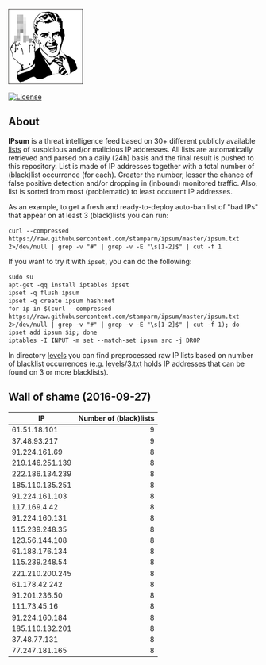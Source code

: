 ![Logo](logo.png)

[![License](https://img.shields.io/badge/license-Public_domain-red.svg)](https://wiki.creativecommons.org/wiki/Public_domain)

About
----

**IPsum** is a threat intelligence feed based on 30+ different publicly available [lists](https://github.com/stamparm/maltrail) of suspicious and/or malicious IP addresses. All lists are automatically retrieved and parsed on a daily (24h) basis and the final result is pushed to this repository. List is made of IP addresses together with a total number of (black)list occurrence (for each). Greater the number, lesser the chance of false positive detection and/or dropping in (inbound) monitored traffic. Also, list is sorted from most (problematic) to least occurent IP addresses.

As an example, to get a fresh and ready-to-deploy auto-ban list of "bad IPs" that appear on at least 3 (black)lists you can run:

```
curl --compressed https://raw.githubusercontent.com/stamparm/ipsum/master/ipsum.txt 2>/dev/null | grep -v "#" | grep -v -E "\s[1-2]$" | cut -f 1
```

If you want to try it with `ipset`, you can do the following:

```
sudo su
apt-get -qq install iptables ipset
ipset -q flush ipsum
ipset -q create ipsum hash:net
for ip in $(curl --compressed https://raw.githubusercontent.com/stamparm/ipsum/master/ipsum.txt 2>/dev/null | grep -v "#" | grep -v -E "\s[1-2]$" | cut -f 1); do ipset add ipsum $ip; done
iptables -I INPUT -m set --match-set ipsum src -j DROP
```

In directory [levels](levels) you can find preprocessed raw IP lists based on number of blacklist occurrences (e.g. [levels/3.txt](levels/3.txt) holds IP addresses that can be found on 3 or more blacklists).

Wall of shame (2016-09-27)
----

|IP|Number of (black)lists|
|---|--:|
61.51.18.101|9
37.48.93.217|9
91.224.161.69|8
219.146.251.139|8
222.186.134.239|8
185.110.135.251|8
91.224.161.103|8
117.169.4.42|8
91.224.160.131|8
115.239.248.35|8
123.56.144.108|8
61.188.176.134|8
115.239.248.54|8
221.210.200.245|8
61.178.42.242|8
91.201.236.50|8
111.73.45.16|8
91.224.160.184|8
185.110.132.201|8
37.48.77.131|8
77.247.181.165|8
